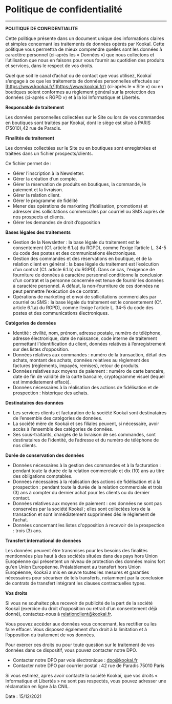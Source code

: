 Politique de confidentialité
============================

* * *

**POLITIQUE DE CONFIDENTIALITE**

Cette politique présente dans un document unique des informations claires et simples concernant les traitements de données opérés par Kookaï. Cette politique vous permettra de mieux comprendre quelles sont les données à caractère personnel (ci-après les « Données ») que nous collectons et l’utilisation que nous en faisons pour vous fournir au quotidien des produits et services, dans le respect de vos droits.

Quel que soit le canal d’achat ou de contact que vous utilisez, Kookaï s’engage à ce que les traitements de données personnelles effectués sur [https://www.kookai.fr/](https://www.kookai.fr/) (ci-après le « Site ») ou en boutiques soient conformes au règlement général sur la protection des données (ci-après « RGPD ») et à la loi Informatique et Libertés.

**Responsable de traitement**

Les données personnelles collectées sur le Site ou lors de vos commandes en boutiques sont traitées par Kookaï, dont le siège est situé à PARIS (75010),42 rue de Paradis.

**Finalités du traitement**

Les données collectées sur le Site ou en boutiques sont enregistrées et traitées dans un fichier prospects/clients.

Ce fichier permet de :

* Gérer l’inscription à la Newsletter.
* Gérer la création d’un compte.
* Gérer la réservation de produits en boutiques, la commande, le paiement et la livraison.
* Gérer la relation client.
* Gérer le programme de fidélité
* Mener des opérations de marketing (fidélisation, promotions) et adresser des sollicitations commerciales par courriel ou SMS auprès de nos prospects et clients.
* Gérer les demandes de droit d’opposition

**Bases légales des traitements**

* Gestion de la Newsletter : la base légale du traitement est le consentement (Cf. article 6.1.a) du RGPD), comme l’exige l’article L. 34-5 du code des postes et des communications électroniques.
* Gestion des commandes et des réservations en boutique, et de la relation client en général : la base légale du traitement est l’exécution d’un contrat (Cf. article 6.1.b) du RGPD). Dans ce cas, l'exigence de fourniture de données à caractère personnel conditionne la conclusion d'un contrat et la personne concernée est tenue de fournir les données à caractère personnel. A défaut, la non-fourniture de ces données ne peut permettre l’exécution de ce contrat.
* Opérations de marketing et envoi de sollicitations commerciales par courriel ou SMS : la base légale du traitement est le consentement (Cf. article 6.1.a) du RGPD), comme l’exige l’article L. 34-5 du code des postes et des communications électroniques.

**Catégories de données**

* Identité : civilité, nom, prénom, adresse postale, numéro de téléphone, adresse électronique, date de naissance, code interne de traitement permettant l'identification du client, données relatives à l’enregistrement sur des listes d’opposition.
* Données relatives aux commandes : numéro de la transaction, détail des achats, montant des achats, données relatives au règlement des factures (règlements, impayés, remises), retour de produits.
* Données relatives aux moyens de paiement : numéro de carte bancaire, date de fin de validité de la carte bancaire, cryptogramme visuel (lequel est immédiatement effacé).
* Données nécessaires à la réalisation des actions de fidélisation et de prospection : historique des achats.

**Destinataires des données**

* Les services clients et facturation de la société Kookaï sont destinataires de l’ensemble des catégories de données.
* La société mère de Kookaï et ses filiales peuvent, si nécessaire, avoir accès à l’ensemble des catégories de données.
* Ses sous-traitants, chargés de la livraison de ses commandes, sont destinataires de l’identité, de l’adresse et du numéro de téléphone de nos clients.

**Durée de conservation des données**

* Données nécessaires à la gestion des commandes et à la facturation : pendant toute la durée de la relation commerciale et dix (10) ans au titre des obligations comptables.
* Données nécessaires à la réalisation des actions de fidélisation et à la prospection : pendant toute la durée de la relation commerciale et trois (3) ans à compter du dernier achat pour les clients ou du dernier contact.
* Données relatives aux moyens de paiement : ces données ne sont pas conservées par la société Kookaï ; elles sont collectées lors de la transaction et sont immédiatement supprimées dès le règlement de l’achat.
* Données concernant les listes d'opposition à recevoir de la prospection : trois (3) ans.

**Transfert international de données**

Les données peuvent être transmises pour les besoins des finalités mentionnées plus haut à des sociétés situées dans des pays hors Union Européenne qui présentent un niveau de protection des données moins fort qu'en Union Européenne. Préalablement au transfert hors Union Européenne, Kookaï a mis en œuvre toutes les mesures et garanties nécessaires pour sécuriser de tels transferts, notamment par la conclusion de contrats de transfert intégrant les clauses contractuelles types.

**Vos droits**

Si vous ne souhaitez plus recevoir de publicité de la part de la société Kookaï (exercice du droit d’opposition ou retrait d’un consentement déjà donné), contactez-nous à relationclient@kookai.fr.

Vous pouvez accéder aux données vous concernant, les rectifier ou les faire effacer. Vous disposez également d’un droit à la limitation et à l’opposition du traitement de vos données.

Pour exercer ces droits ou pour toute question sur le traitement de vos données dans ce dispositif, vous pouvez contacter notre DPO.

* Contacter notre DPO par voie électronique : [dpo@kookai.fr](mailto:dpo@kookai.fr)
* Contacter notre DPO par courrier postal : 42 rue de Paradis 75010 Paris

Si vous estimez, après avoir contacté la société Kookaï, que vos droits « Informatique et Libertés » ne sont pas respectés, vous pouvez adresser une réclamation en ligne à la CNIL.

Date : 15/12/2021